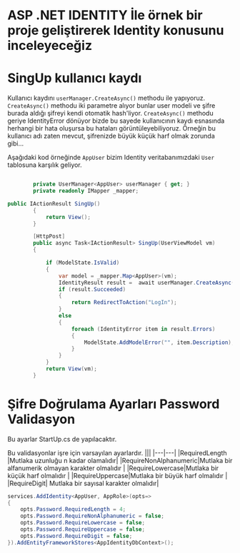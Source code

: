 # ASP .NET IDENTITY İle örnek bir proje geliştirerek Identity konusunu inceleyeceğiz


# SingUp kullanıcı kaydı
Kullanıcı kaydını ``userManager.CreateAsync()`` methodu ile yapıyoruz.
``CreateAsync()`` methodu iki parametre alıyor bunlar user modeli ve şifre burada aldığı şifreyi kendi otomatik hash'liyor.
``CreateAsync()`` methodu geriye IdentityError dönüyor bizde bu sayede kullanıcının kaydı esnasında herhangi bir hata oluşursa bu hataları görüntüleyebiliyoruz. Örneğin bu kullanıcı adı zaten mevcut, şifrenizde büyük küçük harf olmak zorunda gibi...

Aşağıdaki kod örneğinde ``AppUser`` bizim Identity veritabanımızdaki ``User`` tablosuna karşılık geliyor.

```c#

        private UserManager<AppUser> userManager { get; }
        private readonly IMapper _mapper;

public IActionResult SingUp()
        {
            return View();
        }

        [HttpPost]
        public async Task<IActionResult> SingUp(UserViewModel vm)
        {

            if (ModelState.IsValid)
            {
                var model = _mapper.Map<AppUser>(vm);
                IdentityResult result =  await userManager.CreateAsync(model, vm.Password);
                if (result.Succeeded)
                {
                    return RedirectToAction("LogIn");
                }
                else
                {
                    foreach (IdentityError item in result.Errors)
                    {
                        ModelState.AddModelError("", item.Description);
                    }
                }   
            }
            return View(vm);
        }
```

# Şifre Doğrulama Ayarları Password Validasyon

Bu ayarlar StartUp.cs de yapılacaktır.

Bu validasyonlar işre için varsayılan ayarlardır.
|||
|---|---|
|RequiredLength |Mutlaka uzunluğu n kadar olamalıdır|
|RequireNonAlphanumeric|Mutlaka bir alfanumerik olmayan karakter olmalıdır |
|RequireLowercase|Mutlaka bir küçük harf olmalıdır |
|RequireUppercase|Mutlaka bir büyük harf olmalıdır |
|RequireDigit| Mutlaka bir sayısal karakter olmalıdır|


```c#
services.AddIdentity<AppUser, AppRole>(opts=> 
{
    opts.Password.RequiredLength = 4;
    opts.Password.RequireNonAlphanumeric = false;
    opts.Password.RequireLowercase = false;
    opts.Password.RequireUppercase = false;
    opts.Password.RequireDigit = false;
}).AddEntityFrameworkStores<AppIdentityDbContext>();
```